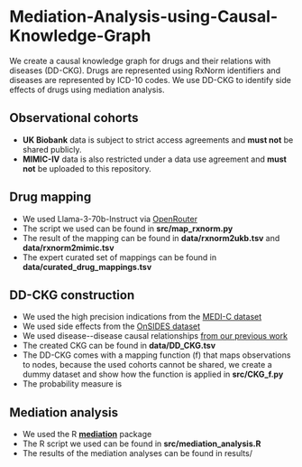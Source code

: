 # Mediation-Analysis-using-Causal-Knowledge-Graph
We create a causal knowledge graph for drugs and their relations with diseases (DD-CKG). 
Drugs are represented using RxNorm identifiers and diseases are represented by ICD-10 codes.
We use DD-CKG to identify side effects of drugs using mediation analysis.

## Observational cohorts
- **UK Biobank** data is subject to strict access agreements and **must not** be shared publicly.
- **MIMIC-IV** data is also restricted under a data use agreement and **must not** be uploaded to this repository.

## Drug mapping
- We used Llama-3-70b-Instruct via [OpenRouter](https://openrouter.ai/meta-llama/llama-3-70b-instruct)
- The script we used can be found in **src/map_rxnorm.py**
- The result of the mapping can be found in **data/rxnorm2ukb.tsv** and **data/rxnorm2mimic.tsv**
- The expert curated set of mappings can be found in **data/curated_drug_mappings.tsv**

## DD-CKG construction
- We used the high precision indications from the [MEDI-C dataset](https://www.vumc.org/wei-lab/medi)
- We used side effects from the [OnSIDES dataset](https://github.com/tatonetti-lab/onsides/releases)
- We used disease--disease causal relationships [from our previous work](https://github.com/bio-ontology-research-group/Causal-relations-between-diseases)
- The created CKG can be found in **data/DD_CKG.tsv**
- The DD-CKG comes with a mapping function (f) that maps observations to nodes, because the used cohorts cannot be shared, we create a dummy dataset and show how the function is applied in **src/CKG_f.py**
- The probability measure is 
## Mediation analysis
- We used the R [**mediation**](https://cran.r-project.org/web/packages/mediation/index.html) package
- The R script we used can be found in **src/mediation_analysis.R**
- The results of the mediation analyses can be found in results/

